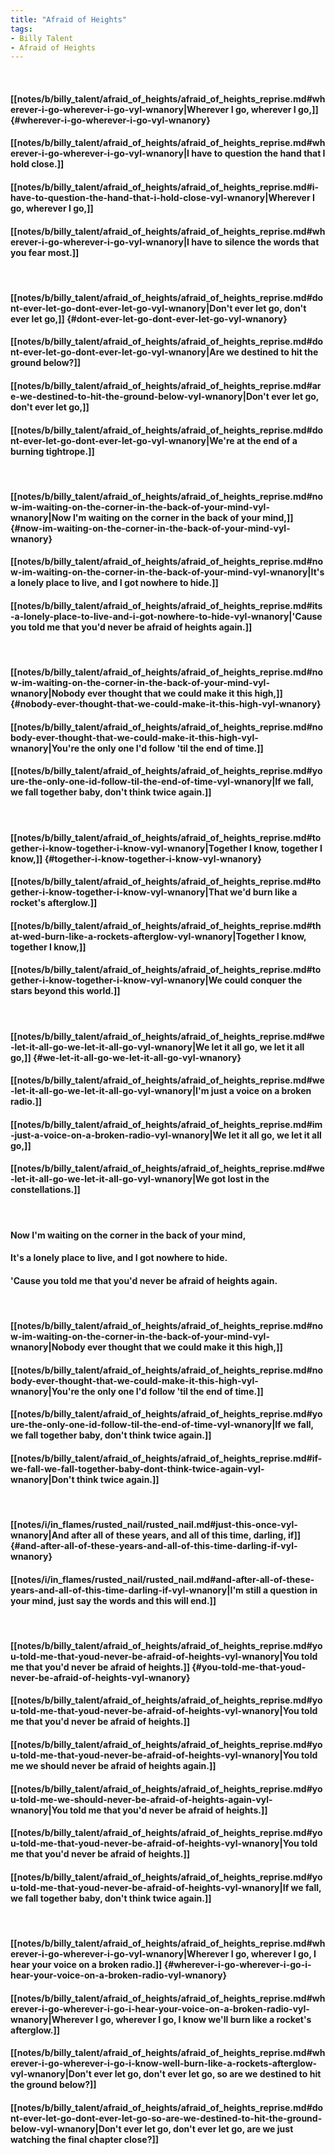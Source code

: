 ```yaml
---
title: "Afraid of Heights"
tags:
- Billy Talent
- Afraid of Heights
---
```

&nbsp;
#### [[notes/b/billy_talent/afraid_of_heights/afraid_of_heights_reprise.md#wherever-i-go-wherever-i-go-vyl-wnanory|Wherever I go, wherever I go,]] {#wherever-i-go-wherever-i-go-vyl-wnanory}
#### [[notes/b/billy_talent/afraid_of_heights/afraid_of_heights_reprise.md#wherever-i-go-wherever-i-go-vyl-wnanory|I have to question the hand that I hold close.]]
#### [[notes/b/billy_talent/afraid_of_heights/afraid_of_heights_reprise.md#i-have-to-question-the-hand-that-i-hold-close-vyl-wnanory|Wherever I go, wherever I go,]]
#### [[notes/b/billy_talent/afraid_of_heights/afraid_of_heights_reprise.md#wherever-i-go-wherever-i-go-vyl-wnanory|I have to silence the words that you fear most.]]
&nbsp;
#### [[notes/b/billy_talent/afraid_of_heights/afraid_of_heights_reprise.md#dont-ever-let-go-dont-ever-let-go-vyl-wnanory|Don't ever let go, don't ever let go,]] {#dont-ever-let-go-dont-ever-let-go-vyl-wnanory}
#### [[notes/b/billy_talent/afraid_of_heights/afraid_of_heights_reprise.md#dont-ever-let-go-dont-ever-let-go-vyl-wnanory|Are we destined to hit the ground below?]]
#### [[notes/b/billy_talent/afraid_of_heights/afraid_of_heights_reprise.md#are-we-destined-to-hit-the-ground-below-vyl-wnanory|Don't ever let go, don't ever let go,]]
#### [[notes/b/billy_talent/afraid_of_heights/afraid_of_heights_reprise.md#dont-ever-let-go-dont-ever-let-go-vyl-wnanory|We're at the end of a burning tightrope.]]
&nbsp;
#### [[notes/b/billy_talent/afraid_of_heights/afraid_of_heights_reprise.md#now-im-waiting-on-the-corner-in-the-back-of-your-mind-vyl-wnanory|Now I'm waiting on the corner in the back of your mind,]] {#now-im-waiting-on-the-corner-in-the-back-of-your-mind-vyl-wnanory}
#### [[notes/b/billy_talent/afraid_of_heights/afraid_of_heights_reprise.md#now-im-waiting-on-the-corner-in-the-back-of-your-mind-vyl-wnanory|It's a lonely place to live, and I got nowhere to hide.]]
#### [[notes/b/billy_talent/afraid_of_heights/afraid_of_heights_reprise.md#its-a-lonely-place-to-live-and-i-got-nowhere-to-hide-vyl-wnanory|'Cause you told me that you'd never be afraid of heights again.]]
&nbsp;
#### [[notes/b/billy_talent/afraid_of_heights/afraid_of_heights_reprise.md#now-im-waiting-on-the-corner-in-the-back-of-your-mind-vyl-wnanory|Nobody ever thought that we could make it this high,]] {#nobody-ever-thought-that-we-could-make-it-this-high-vyl-wnanory}
#### [[notes/b/billy_talent/afraid_of_heights/afraid_of_heights_reprise.md#nobody-ever-thought-that-we-could-make-it-this-high-vyl-wnanory|You're the only one I'd follow 'til the end of time.]]
#### [[notes/b/billy_talent/afraid_of_heights/afraid_of_heights_reprise.md#youre-the-only-one-id-follow-til-the-end-of-time-vyl-wnanory|If we fall, we fall together baby, don't think twice again.]]
&nbsp;
#### [[notes/b/billy_talent/afraid_of_heights/afraid_of_heights_reprise.md#together-i-know-together-i-know-vyl-wnanory|Together I know, together I know,]] {#together-i-know-together-i-know-vyl-wnanory}
#### [[notes/b/billy_talent/afraid_of_heights/afraid_of_heights_reprise.md#together-i-know-together-i-know-vyl-wnanory|That we'd burn like a rocket's afterglow.]]
#### [[notes/b/billy_talent/afraid_of_heights/afraid_of_heights_reprise.md#that-wed-burn-like-a-rockets-afterglow-vyl-wnanory|Together I know, together I know,]]
#### [[notes/b/billy_talent/afraid_of_heights/afraid_of_heights_reprise.md#together-i-know-together-i-know-vyl-wnanory|We could conquer the stars beyond this world.]]
&nbsp;
#### [[notes/b/billy_talent/afraid_of_heights/afraid_of_heights_reprise.md#we-let-it-all-go-we-let-it-all-go-vyl-wnanory|We let it all go, we let it all go,]] {#we-let-it-all-go-we-let-it-all-go-vyl-wnanory}
#### [[notes/b/billy_talent/afraid_of_heights/afraid_of_heights_reprise.md#we-let-it-all-go-we-let-it-all-go-vyl-wnanory|I'm just a voice on a broken radio.]]
#### [[notes/b/billy_talent/afraid_of_heights/afraid_of_heights_reprise.md#im-just-a-voice-on-a-broken-radio-vyl-wnanory|We let it all go, we let it all go,]]
#### [[notes/b/billy_talent/afraid_of_heights/afraid_of_heights_reprise.md#we-let-it-all-go-we-let-it-all-go-vyl-wnanory|We got lost in the constellations.]]
&nbsp;
#### Now I'm waiting on the corner in the back of your mind,
#### It's a lonely place to live, and I got nowhere to hide.
#### 'Cause you told me that you'd never be afraid of heights again.
&nbsp;
#### [[notes/b/billy_talent/afraid_of_heights/afraid_of_heights_reprise.md#now-im-waiting-on-the-corner-in-the-back-of-your-mind-vyl-wnanory|Nobody ever thought that we could make it this high,]]
#### [[notes/b/billy_talent/afraid_of_heights/afraid_of_heights_reprise.md#nobody-ever-thought-that-we-could-make-it-this-high-vyl-wnanory|You're the only one I'd follow 'til the end of time.]]
#### [[notes/b/billy_talent/afraid_of_heights/afraid_of_heights_reprise.md#youre-the-only-one-id-follow-til-the-end-of-time-vyl-wnanory|If we fall, we fall together baby, don't think twice again.]]
#### [[notes/b/billy_talent/afraid_of_heights/afraid_of_heights_reprise.md#if-we-fall-we-fall-together-baby-dont-think-twice-again-vyl-wnanory|Don't think twice again.]]
&nbsp;
#### [[notes/i/in_flames/rusted_nail/rusted_nail.md#just-this-once-vyl-wnanory|And after all of these years, and all of this time, darling, if]] {#and-after-all-of-these-years-and-all-of-this-time-darling-if-vyl-wnanory}
#### [[notes/i/in_flames/rusted_nail/rusted_nail.md#and-after-all-of-these-years-and-all-of-this-time-darling-if-vyl-wnanory|I'm still a question in your mind, just say the words and this will end.]]
&nbsp;
#### [[notes/b/billy_talent/afraid_of_heights/afraid_of_heights_reprise.md#you-told-me-that-youd-never-be-afraid-of-heights-vyl-wnanory|You told me that you'd never be afraid of heights.]] {#you-told-me-that-youd-never-be-afraid-of-heights-vyl-wnanory}
#### [[notes/b/billy_talent/afraid_of_heights/afraid_of_heights_reprise.md#you-told-me-that-youd-never-be-afraid-of-heights-vyl-wnanory|You told me that you'd never be afraid of heights.]]
#### [[notes/b/billy_talent/afraid_of_heights/afraid_of_heights_reprise.md#you-told-me-that-youd-never-be-afraid-of-heights-vyl-wnanory|You told me we should never be afraid of heights again.]]
#### [[notes/b/billy_talent/afraid_of_heights/afraid_of_heights_reprise.md#you-told-me-we-should-never-be-afraid-of-heights-again-vyl-wnanory|You told me that you'd never be afraid of heights.]]
#### [[notes/b/billy_talent/afraid_of_heights/afraid_of_heights_reprise.md#you-told-me-that-youd-never-be-afraid-of-heights-vyl-wnanory|You told me that you'd never be afraid of heights.]]
#### [[notes/b/billy_talent/afraid_of_heights/afraid_of_heights_reprise.md#you-told-me-that-youd-never-be-afraid-of-heights-vyl-wnanory|If we fall, we fall together baby, don't think twice again.]]
&nbsp;
#### [[notes/b/billy_talent/afraid_of_heights/afraid_of_heights_reprise.md#wherever-i-go-wherever-i-go-vyl-wnanory|Wherever I go, wherever I go, I hear your voice on a broken radio.]] {#wherever-i-go-wherever-i-go-i-hear-your-voice-on-a-broken-radio-vyl-wnanory}
#### [[notes/b/billy_talent/afraid_of_heights/afraid_of_heights_reprise.md#wherever-i-go-wherever-i-go-i-hear-your-voice-on-a-broken-radio-vyl-wnanory|Wherever I go, wherever I go, I know we'll burn like a rocket's afterglow.]]
#### [[notes/b/billy_talent/afraid_of_heights/afraid_of_heights_reprise.md#wherever-i-go-wherever-i-go-i-know-well-burn-like-a-rockets-afterglow-vyl-wnanory|Don't ever let go, don't ever let go, so are we destined to hit the ground below?]]
#### [[notes/b/billy_talent/afraid_of_heights/afraid_of_heights_reprise.md#dont-ever-let-go-dont-ever-let-go-so-are-we-destined-to-hit-the-ground-below-vyl-wnanory|Don't ever let go, don't ever let go, are we just watching the final chapter close?]]
